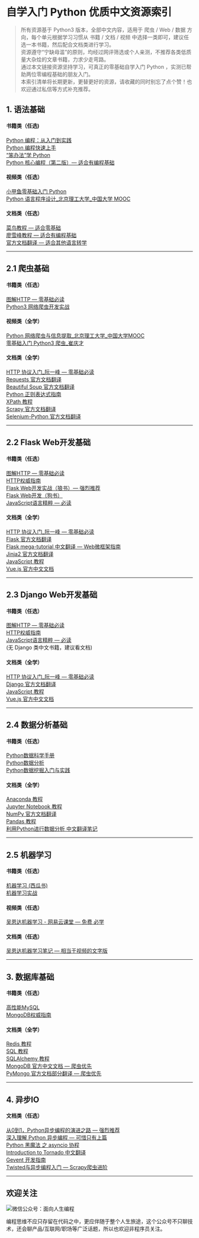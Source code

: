 # 自学入门 Python 优质中文资源索引

> 所有资源基于 Python3 版本，全部中文内容，适用于 爬虫 / Web / 数据 方向，每个单元根据学习习惯从 书籍 / 文档 / 视频 中选择一类即可，建议任选一本书籍，然后配合文档类进行学习。  
> 资源遵守“宁缺毋滥”的原则，均经过网评筛选或个人亲测，不推荐各类低质量大杂烩的文章书籍，力求少走弯路。  
> 通过本文链接资源坚持学习，可真正的零基础自学入门 Python ，实测已帮助两位零编程基础的朋友入门。  
> 本索引清单将长期更新，更替更好的资源，请收藏的同时别忘了点个赞！也欢迎通过私信等方式补充推荐。

## 1\. 语法基础

#### 书籍类（任选)
[Python 编程：从入门到实践](https://book.douban.com/subject/26829016/)  
[Python 编程快速上手](https://book.douban.com/subject/26836700/)  
[“笨办法”学 Python](https://book.douban.com/subject/26264642/)  
[Python 核心编程（第二版）— 适合有编程基础](https://book.douban.com/subject/3112503/)

#### 视频类（任选）
[小甲鱼零基础入门 Python](https://www.bilibili.com/video/av27789609)  
[Python 语言程序设计_北京理工大学_中国大学 MOOC](https://www.icourse163.org/course/BIT-268001)

#### 文档类（任选）
[菜鸟教程 — 适合零基础](http://www.runoob.com/python3/python3-tutorial.html)  
[廖雪峰教程 — 适合有编程基础](https://www.liaoxuefeng.com/wiki/0014316089557264a6b348958f449949df42a6d3a2e542c000)  
[官方文档翻译 — 适合其他语言转学](https://yiyibooks.cn/xx/python_352/index.html)

* * *

## 2.1 爬虫基础

#### 书籍类（任选）
[图解HTTP — 零基础必读](https://book.douban.com/subject/25863515/)  
[Python3 网络爬虫开发实战](https://book.douban.com/subject/30175598/)

#### 视频类（全学）
[Python 网络爬虫与信息提取_北京理工大学_中国大学MOOC](https://www.icourse163.org/course/BIT-1001870001)  
[零基础入门 Python3 爬虫_崔庆才](https://www.bilibili.com/video/av18202461)

#### 文档类（全学）
[HTTP 协议入门_阮一峰 — 零基础必读](http://www.ruanyifeng.com/blog/2016/08/http.html)  
[Requests 官方文档翻译](http://docs.python-requests.org/zh_CN/latest/user/quickstart.html)  
[Beautiful Soup 官方文档翻译](https://beautifulsoup.readthedocs.io/zh_CN/latest/)  
[Python 正则表达式指南](https://www.cnblogs.com/huxi/archive/2010/07/04/1771073.html)  
[XPath 教程](http://www.w3school.com.cn/xpath/index.asp)  
[Scrapy 官方文档翻译](https://scrapy-chs.readthedocs.io/zh_CN/1.0/intro/install.html)  
[Selenium-Python 官方文档翻译](https://selenium-python-zh.readthedocs.io/en/latest/index.html)

* * *

## 2.2 Flask Web开发基础

#### 书籍类（任选）
[图解HTTP — 零基础必读](https://book.douban.com/subject/25863515/)  
[HTTP权威指南](https://book.douban.com/subject/10746113/)  
[Flask Web开发实战（狼书）— 强烈推荐](https://book.douban.com/subject/30310340/)  
[Flask Web开发（狗书）](https://book.douban.com/subject/26274202/)  
[JavaScript语言精粹 — 必读](https://book.douban.com/subject/3590768/)

#### 文档类（全学）
[HTTP 协议入门_阮一峰 — 零基础必读](http://www.ruanyifeng.com/blog/2016/08/http.html)  
[Flask 官方文档翻译](http://docs.jinkan.org/docs/flask/)  
[Flask mega-tutorial 中文翻译 — Web微框架指南](http://www.pythondoc.com/flask-mega-tutorial/)  
[Jinja2 官方文档翻译](http://docs.jinkan.org/docs/jinja2/)  
[JavaScript 教程](http://www.w3school.com.cn/js/index.asp)  
[Vue.js 官方中文文档](https://cn.vuejs.org/v2/guide/index.html)

* * *

## 2.3 Django Web开发基础

#### 书籍类（任选）
[图解HTTP — 零基础必读](https://book.douban.com/subject/25863515/)  
[HTTP权威指南](https://book.douban.com/subject/10746113/)  
[JavaScript语言精粹 — 必读](https://book.douban.com/subject/3590768/)  
(无 Django 类中文书籍，建议看文档)

#### 文档类（全学）
[HTTP 协议入门_阮一峰 — 零基础必读](http://www.ruanyifeng.com/blog/2016/08/http.html)  
[Django 官方文档翻译](https://docs.djangoproject.com/zh-hans/2.0/)  
[JavaScript 教程](http://www.w3school.com.cn/js/index.asp)  
[Vue.js 官方中文文档](https://cn.vuejs.org/v2/guide/index.html)

* * *

## 2.4 数据分析基础

#### 书籍类（任选）
[Python数据科学手册](https://book.douban.com/subject/27667378/)  
[Python数据分析](https://book.douban.com/subject/26274624/)  
[Python数据挖掘入门与实践](https://book.douban.com/subject/26826540/)

#### 文档类（全学）
[Anaconda 教程](https://www.jianshu.com/p/62f155eb6ac5)  
[Jupyter Notebook 教程](https://blog.csdn.net/DataCastle/article/details/78890469)  
[NumPy 官方文档翻译](https://www.numpy.org.cn/)  
[Pandas 教程](https://www.yiibai.com/pandas/python_pandas_environment_setup.html)   
[利用Python进行数据分析 中文翻译笔记](https://github.com/BrambleXu/pydata-notebook?utm_medium=social&utm_source=qq)

* * *

## 2.5 机器学习

#### 书籍类（任选）
[机器学习 (西瓜书)](https://book.douban.com/subject/26708119/)  
[机器学习实战](https://book.douban.com/subject/24703171/)

#### 视频类（任选）
[吴恩达机器学习 \- 网易云课堂 — 免费 必学](https://study.163.com/course/courseMain.htm?courseId=1004570029)

#### 文档类（任选）
[吴恩达机器学习笔记 — 相当于视频的文字版](https://github.com/fengdu78/Coursera-ML-AndrewNg-Notes)

* * *

## 3\. 数据库基础

#### 书籍类（任选）
[高性能MySQL](https://book.douban.com/subject/23008813/)  
[MongoDB权威指南](https://book.douban.com/subject/6068947/)

#### 文档类（全学）
[Redis 教程](http://www.runoob.com/redis/redis-tutorial.html)  
[SQL 教程](http://www.w3school.com.cn/sql/index.asp)  
[SQLAlchemy 教程](https://www.jianshu.com/p/0ad18fdd7eed)  
[MongoDB 官方中文文档 — 爬虫优先](http://www.mongoing.com/docs/)  
[PyMongo 官方文档部分翻译 — 爬虫优先](https://www.cnblogs.com/zhouxuchen/p/5544227.html)

* * *

## 4\. 异步IO

#### 文档类（任选）  
[从0到1，Python异步编程的演进之路 — 强烈推荐](https://zhuanlan.zhihu.com/p/25228075)  
[深入理解 Python 异步编程 — 可惜只有上篇](http://python.jobbole.com/88291/)  
[Python 黑魔法 之 asyncio 协程](https://www.jianshu.com/p/b5e347b3a17c)  
[Introduction to Tornado 中文翻译](http://demo.pythoner.com/itt2zh/index.html)  
[Gevent 开发指南](https://blog.csdn.net/u010159842/article/details/56480219)  
[Twisted与异步编程入门 — Scrapy爬虫进阶](https://likebeta.gitbooks.io/twisted-intro-cn/content/zh/)

* * * 

## 欢迎关注
![微信公众号：面向人生编程](https://upload-images.jianshu.io/upload_images/16985728-b725a2ae6c5d8b16.jpg?imageMogr2/auto-orient/strip%7CimageView2/2/w/1240)

编程思维不应只存留在代码之中，更应伴随于整个人生旅途，这个公众号不只聊技术，还会聊产品/互联网/职场等广泛话题，所以也欢迎非程序员关注。
